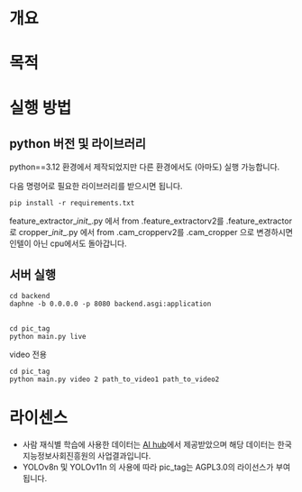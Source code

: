 


# 개요

# 목적

# 실행 방법


## python 버전 및 라이브러리
python==3.12 환경에서 제작되었지만 다른 환경에서도 (아마도) 실행 가능합니다.

다음 명령어로 필요한 라이브러리를 받으시면 됩니다.
```
pip install -r requirements.txt
```

feature_extractor\__init__.py 에서 from .feature_extractorv2를 .feature_extractor 로 
cropper\__init__.py 에서 from .cam_cropperv2를 .cam_cropper 으로 
변경하시면 인텔이 아닌 cpu에서도 돌아갑니다.


## 서버 실행

```
cd backend
daphne -b 0.0.0.0 -p 8080 backend.asgi:application
```

##
```
cd pic_tag
python main.py live
```

video 전용
```
cd pic_tag
python main.py video 2 path_to_video1 path_to_video2
```




# 라이센스

 - 사람 재식별 학습에 사용한 데이터는 [AI hub](https://aihub.or.kr/)에서 제공받았으며 해당 데이터는 한국지능정보사회진흥원의 사업결과입니다.
 - YOLOv8n 및 YOLOv11n 의 사용에 따라 pic_tag는 AGPL3.0의 라이선스가 부여됩니다.
